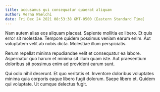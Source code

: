 ```yaml
---
title: accusamus qui consequatur quaerat aliquam
author: Verna Waelchi
date: Fri Dec 24 2021 08:53:38 GMT-0500 (Eastern Standard Time)
---
```

Nam autem alias eos aliquam placeat. Sapiente mollitia ex libero. Et quis error sit molestiae. Tempore quidem possimus veniam earum enim. Aut voluptatem velit ab nobis dicta. Molestiae illum perspiciatis.

 Rerum repellat minima repudiandae velit et consequatur ea labore. Aspernatur quo harum et minima sit illum quam iste. Aut praesentium doloribus sit possimus enim ad provident earum sunt.

 Qui odio nihil deserunt. Et quo veritatis et. Inventore doloribus voluptates minima quia corporis eaque libero fugit dolorum. Saepe libero et. Quidem qui voluptate. Ut cumque delectus fugit.